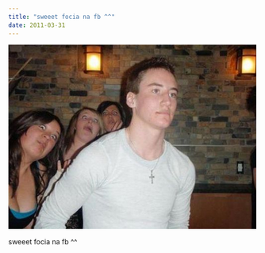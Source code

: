 ```yaml
---
title: "sweeet focia na fb ^^"
date: 2011-03-31
---
```


![2011-03-31-ano4ts6k.jpeg](/images/2011-03-31-ano4ts6k.jpeg)

sweeet focia na fb ^^ 